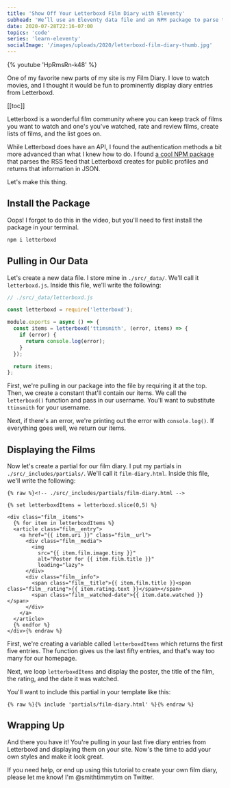 ```yaml
---
title: 'Show Off Your Letterboxd Film Diary with Eleventy'
subhead: 'We’ll use an Eleventy data file and an NPM package to parse the Letterboxd RSS feed into JSON'
date: 2020-07-28T22:16-07:00
topics: 'code'
series: 'learn-eleventy'
socialImage: '/images/uploads/2020/letterboxd-film-diary-thumb.jpg'
---
```

{% youtube 'HpRmsRn-k48' %}

One of my favorite new parts of my site is my Film Diary. I love to watch movies, and I thought it would be fun to prominently display diary entries from Letterboxd.

[[toc]]

Letterboxd is a wonderful film community where you can keep track of films you want to watch and one's you've watched, rate and review films, create lists of films, and the list goes on.

While Letterboxd does have an API, I found the authentication methods a bit more advanced than what I knew how to do. I found [a cool NPM package](https://www.npmjs.com/package/letterboxd) that parses the RSS feed that Letterboxd creates for public profiles and returns that information in JSON.

Let's make this thing.

## Install the Package

Oops! I forgot to do this in the video, but you'll need to first install the package in your terminal.

```bash
npm i letterboxd
```

## Pulling in Our Data

Let's create a new data file. I store mine in `./src/_data/`. We'll call it `letterboxd.js`. Inside this file, we'll write the following:

```js
// ./src/_data/letterboxd.js

const letterboxd = require('letterboxd');

module.exports = async () => {
  const items = letterboxd('ttimsmith', (error, items) => {
    if (error) {
      return console.log(error);
    }
  });

  return items;
};
```

First, we're pulling in our package into the file by requiring it at the top. Then, we create a constant that'll contain our items. We call the `letterboxd()` function and pass in our username. You'll want to substitute `ttimsmith` for your username.

Next, if there's an error, we're printing out the error with `console.log()`. If everything goes well, we return our items.

## Displaying the Films

Now let's create a partial for our film diary. I put my partials in `./src/_includes/partials/`. We'll call it `film-diary.html`. Inside this file, we'll write the following:

```twig
{% raw %}<!-- ./src/_includes/partials/film-diary.html -->

{% set letterboxdItems = letterboxd.slice(0,5) %}

<div class="film__items">
  {% for item in letterboxdItems %}
  <article class="film__entry">
    <a href="{{ item.uri }}" class="film__url">
      <div class="film__media">
        <img
          src="{{ item.film.image.tiny }}"
          alt="Poster for {{ item.film.title }}"
          loading="lazy">
      </div>
      <div class="film__info">
        <span class="film__title">{{ item.film.title }}<span class="film__rating">{{ item.rating.text }}</span></span>
        <span class="film__watched-date">{{ item.date.watched }}</span>
      </div>
    </a>
  </article>
  {% endfor %}
</div>{% endraw %}
```

First, we're creating a variable called `letterboxdItems` which returns the first five entries. The function gives us the last fifty entries, and that's way too many for our homepage.

Next, we loop `letterboxdItems` and display the poster, the title of the film, the rating, and the date it was watched.

You'll want to include this partial in your template like this:

```twig
{% raw %}{% include 'partials/film-diary.html' %}{% endraw %}
```

## Wrapping Up

And there you have it! You're pulling in your last five diary entries from Letterboxd and displaying them on your site. Now's the time to add your own styles and make it look great.

If you need help, or end up using this tutorial to create your own film diary, please let me know! I'm @smithtimmytim on Twitter.
